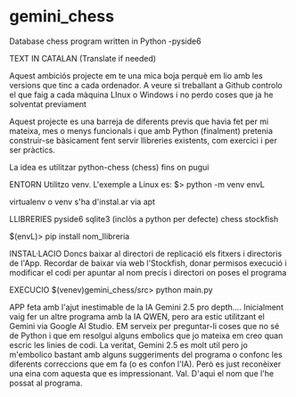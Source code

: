 # gemini_chess
Database chess program written in Python -pyside6

TEXT IN CATALAN (Translate if needed)

Aquest ambiciós projecte em te una mica boja perquè em lio amb les versions que tinc a cada ordenador.
A veure si treballant a Github controlo el que faig a cada màquina LInux o Windows i no perdo coses que 
ja he solventat previament

Aquest projecte es una barreja de diferents previs que havia fet per mi mateixa, mes o menys funcionals
i que amb Python (finalment) pretenia construir-se bàsicament fent servir llibreries existents, com
exercici i per ser pràctics.

La idea es utilitzar python-chess (chess) fins on pugui

ENTORN
Utilitzo venv. L'exemple a Linux es:
$> python -m venv envL

virtualenv o venv s'ha d'instal.ar via apt

LLIBRERIES
pyside6
sqlite3 (inclòs a python per defecte)
chess
stockfish

$(envL)> pip install nom_llibreria

INSTAL·LACIO
Doncs baixar al directori de replicació els fitxers i directoris de l'App.
Recordar de baixar via web l'Stockfish, donar permisos execució i modificar el codi per apuntar
al nom precís i directori on poses el programa

EXECUCIO
$(venev)gemini_chess/src> python main.py

APP feta amb l'ajut inestimable de la IA Gemini 2.5 pro depth.... Inicialment vaig fer un altre
programa amb la IA QWEN, pero ara estic utilitzant el Gemini via Google AI Studio.
EM serveix per preguntar-li coses que no sé de Python i que em resolgui alguns embolics que jo
mateixa em creo quan escric les linies de codi.
La veritat, Gemini 2.5 es molt util pero jo m'embolico bastant amb alguns suggeriments del programa o confonc les
diferents correccions que em fa (o es confon l'IA). Però es just reconèixer una eina com aquesta
que es impressionant.
Val. D'aqui el nom que l'he possat al programa.






